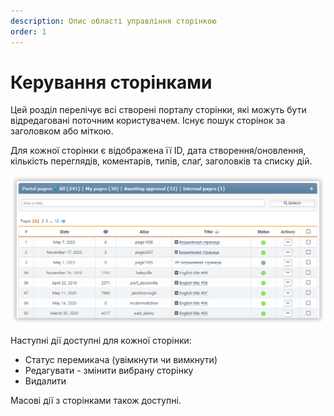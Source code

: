 ```yaml
---
description: Опис області управління сторінкою
order: 1
---
```


# Керування сторінками

Цей розділ перелічує всі створені порталу сторінки, які можуть бути відредаговані поточним користувачем. Існує пошук сторінок за заголовком або міткою.

Для кожної сторінки є відображена її ID, дата створення/оновлення, кількість переглядів, коментарів, типів, слаґ, заголовків та списку дій.

![Manage pages](manage_pages.png)

Наступні дії доступні для кожної сторінки:

- Статус перемикача (увімкнути чи вимкнути)
- Редагувати - змінити вибрану сторінку
- Видалити

Масові дії з сторінками також доступні.
